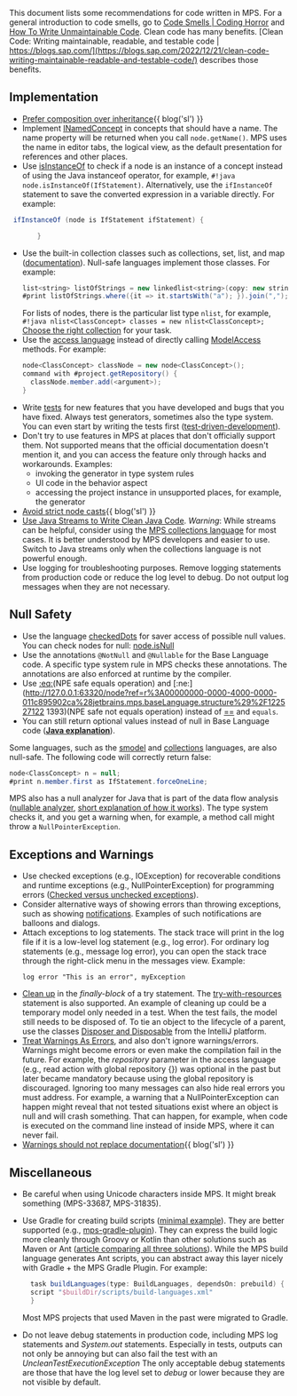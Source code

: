 This document lists some recommendations for code written in MPS. For a general introduction to code smells, go to [Code Smells | Coding Horror](https://blog.codinghorror.com/code-smells/) and [How To Write Unmaintainable Code](https://web.archive.org/web/20171224114025id_/https://www.thc.org/root/phun/unmaintain.html). Clean code has many benefits. [Clean Code: Writing maintainable, readable, and testable code | https://blogs.sap.com/](https://blogs.sap.com/2022/12/21/clean-code-writing-maintainable-readable-and-testable-code/) describes those benefits.


## Implementation

- [Prefer composition over inheritance](https://specificlanguages.com/posts/prefer-composition-over-inheritance/){{ blog('sl') }}
- Implement [INamedConcept](http://127.0.0.1:63320/node?ref=r%3A00000000-0000-4000-0000-011c89590288%28jetbrains.mps.lang.core.structure%29%2F1169194658468) in concepts that should have a name. The name property will be returned when you call `node.getName()`. MPS uses the name in editor tabs, the logical view, as the default presentation for references and other places.
- Use [isInstanceOf](http://127.0.0.1:63320/node?ref=r%3A00000000-0000-4000-0000-011c89590301%28jetbrains.mps.lang.smodel.structure%29%2F1139621453865) to check if a node is an instance of a concept instead of using the Java instanceof operator, for example, `#!java node.isInstanceOf(IfStatement)`. Alternatively, use the `ifInstanceOf` statement to save the converted expression in a variable directly. For example:
 ```java 
  ifInstanceOf (node is IfStatement ifStatement) {

        }
 ```
- Use the built-in collection classes such as collections, set, list, and map ([documentation](https://www.jetbrains.com/help/mps/collections-language.html)). Null-safe languages implement those classes.
  For example:
  ```java
  list<string> listOfStrings = new linkedlist<string>(copy: new string[]{"ab", "ba", "aaaa"}); 
  #print listOfStrings.where({it => it.startsWith("a"); }).join(",");
  ```
  For lists of nodes, there is the particular list type `nlist`, for example, `#!java nlist<ClassConcept> classes = new nlist<ClassConcept>;`
  [Choose the right collection](http://www.javapractices.com/topic/TopicAction.do?Id=65) for your task.
- Use the [access language](https://www.jetbrains.com/help/mps/smodel-language.html#accesslanguage) instead of directly calling [ModelAccess](http://127.0.0.1:63320/node?ref=8865b7a8-5271-43d3-884c-6fd1d9cfdd34%2Fjava%3Aorg.jetbrains.mps.openapi.module%28MPS.OpenAPI%2F%29%2F%7EModelAccess) methods.
  For example:
  ```java
  node<ClassConcept> classNode = new node<ClassConcept>(); 
  command with #project.getRepository() {
    classNode.member.add(<argument>);
  }
  ```
- Write [tests](https://www.jetbrains.com/help/mps/testing-languages.html) for new features that you have developed and bugs that you have fixed. Always test generators, sometimes also the type system. You can even start by writing the tests first ([test-driven-development](https://www.browserstack.com/guide/what-is-test-driven-development)).
- Don't try to use features in MPS at places that don't officially support them. Not supported means that the official documentation doesn't mention it, and you can access the feature only through hacks and workarounds. Examples:
    - invoking the generator in type system rules
    - UI code in the behavior aspect
    - accessing the project instance in unsupported places, for example, the generator
- [Avoid strict node casts](https://specificlanguages.com/posts/2022-06/02-avoid-strict-node-casts/){{ blog('sl') }}
- [Use Java Streams to Write Clean Java Code](https://sweetcode.io/use-java-streams-to-write-clean-java-code/). *Warning*: While streams
  can be helpful, consider using the [MPS collections language](https://www.jetbrains.com/help/mps/collections-language.html) for most cases. It
  is better understood by MPS developers and easier to use. Switch to Java streams only when the collections language is
  not powerful enough.
- Use logging for troubleshooting purposes. Remove logging statements from production code or reduce the log level
  to debug. Do not output log messages when they are not necessary.

## Null Safety

-   Use the language [checkedDots](https://www.jetbrains.com/help/mps/other-languages.html) for saver access of possible null values. You can check nodes for null: [node.isNull](http://127.0.0.1:63320/node?ref=r%3A00000000-0000-4000-0000-011c89590301%28jetbrains.mps.lang.smodel.structure%29%2F1171999116870)
-   Use the annotations `@NotNull` and `@Nullable` for the Base Language code. A specific type system rule in MPS checks these annotations. The annotations are also enforced at runtime by the compiler.
-   Use [:eq:](http://127.0.0.1:63320/node?ref=r%3A00000000-0000-4000-0000-011c895902ca%28jetbrains.mps.baseLanguage.structure%29%2F1225271283259)(NPE safe equals operation) and [\:ne:](http://127.0.0.1:63320/node?ref=r%3A00000000-0000-4000-0000-011c895902ca%28jetbrains.mps.baseLanguage.structure%29%2F122527122 1393)(NPE safe not equals operation) instead of [==](http://127.0.0.1:63320/node?ref=r%3A00000000-0000-4000-0000-011c895902ca%28jetbrains.mps.baseLanguage.structure%29%2F1068580123152) and `equals`.
-   You can still return optional values instead of null in Base Language code (**[Java explanation](http://www.javapractices.com/topic/TopicAction.do?Id=279)**).

Some languages, such as the [smodel](https://www.jetbrains.com/help/mps/smodel-language.html) and [collections](https://www.jetbrains.com/help/mps/collections-language.html) languages, are also null-safe. The following code will correctly return false:
```java
node<ClassConcept> n = null;
#print n.member.first as IfStatement.forceOneLine;
```

MPS also has a null analyzer for Java that is part of the data flow analysis ([nullable analyzer](http://127.0.0.1:63320/node?ref=r%3A00000000-0000-4000-0000-011c895902c2%28jetbrains.mps.baseLanguage.dataFlow%29%2F6868777471677432036), [short explanation of how it works](https://szabta89.github.io/projects/df.html#:~:text=Null-,analysis,-for%20Java%20(Nullable))). The type system checks it, and you get a warning when, for example, a method call might throw a `NullPointerException`.

## Exceptions and Warnings

- Use checked exceptions (e.g., IOException) for recoverable conditions and runtime exceptions (e.g., NullPointerException) for programming errors ([Checked versus unchecked exceptions](http://www.javapractices.com/topic/TopicAction.do?Id=129)).
- Consider alternative ways of showing errors than throwing exceptions, such as showing [notifications](https://plugins.jetbrains.com/docs/intellij/notifications.html#top-level-notifications-balloons). Examples of such notifications are balloons and dialogs.
- Attach exceptions to log statements. The stack trace will print in the log file if it is a low-level log statement (e.g., log error).
  For ordinary log statements (e.g., message log error), you can open the stack trace through the right-click menu in the messages view. Example:
  ```
  log error "This is an error", myException
  ```
- [Clean up](https://docs.oracle.com/javase/tutorial/essential/exceptions/finally.html) in the *finally-block* of a try statement. The [try-with-resources](https://docs.oracle.com/javase/tutorial/essential/exceptions/tryResourceClose.html) statement is also supported. An example of cleaning up could be a
  temporary model only needed in a test. When the test fails, the model still needs to be disposed of. To tie an object to the lifecycle of a parent,
  use the classes [Disposer and Disposable](https://plugins.jetbrains.com/docs/intellij/disposers.html) from the IntelliJ platform.
- [Treat Warnings As Errors](https://blog.submain.com/treat-warnings-errors/), and also don't ignore warnings/errors. Warnings might become errors or even make the compilation fail in the future. For example, the *repository* parameter in the access language (e.g., read action with global repository {}) was optional in the past but later became mandatory because using the global repository is discouraged.
  Ignoring too many messages can also hide real errors you must address. For example, a warning that a NullPointerException can happen might reveal that
  not tested situations exist where an object is null and will crash something. That can happen, for example, when code is executed on the command line
  instead of inside MPS, where it can never fail.
- [Warnings should not replace documentation](https://specificlanguages.com/posts/2022-03/07-warnings-should-not-replace-documentation/){{ blog('sl') }}

## Miscellaneous

- Be careful when using Unicode characters inside MPS. It might break something (MPS-33687, MPS-31835).
- Use Gradle for creating build scripts ([minimal example](https://gist.github.com/coolya/46706883a6563f0d63527baed8091d75)). They are better supported (e.g., [mps-gradle-plugin](https://github.com/mbeddr/mps-gradle-plugin)). They can express the build logic more cleanly through Groovy or Kotlin than other solutions such as Maven or Ant ([article comparing all three solutions](https://www.baeldung.com/ant-maven-gradle)). While the MPS build language generates Ant scripts, you can abstract away this layer nicely with Gradle + the MPS Gradle Plugin. For example:
  ```groovy
    task buildLanguages(type: BuildLanguages, dependsOn: prebuild) {
    script "$buildDir/scripts/build-languages.xml"
    }
  ```
  Most MPS projects that used Maven in the past were migrated to Gradle.

- Do not leave debug statements in production code, including MPS log statements and *System.out* statements.
  Especially in tests, outputs can not only be annoying but can also fail the test with an *UncleanTestExecutionException*
  The only acceptable debug statements are those that have the log level set to *debug* or lower because they are not visible
  by default.
